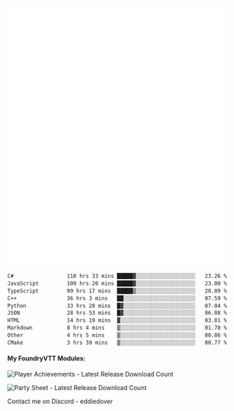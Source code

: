 
![](https://raw.githubusercontent.com/eddiedover/ghstats/master/generated/overview.svg)
![](https://raw.githubusercontent.com/eddiedover/ghstats/master/generated/languages.svg)

<!--START_SECTION:waka-->

```txt
C#                 110 hrs 33 mins █████▓░░░░░░░░░░░░░░░░░░░   23.26 %
JavaScript         109 hrs 20 mins █████▓░░░░░░░░░░░░░░░░░░░   23.00 %
TypeScript         99 hrs 17 mins  █████▒░░░░░░░░░░░░░░░░░░░   20.89 %
C++                36 hrs 3 mins   ██░░░░░░░░░░░░░░░░░░░░░░░   07.59 %
Python             33 hrs 28 mins  █▓░░░░░░░░░░░░░░░░░░░░░░░   07.04 %
JSON               28 hrs 53 mins  █▓░░░░░░░░░░░░░░░░░░░░░░░   06.08 %
HTML               14 hrs 19 mins  ▓░░░░░░░░░░░░░░░░░░░░░░░░   03.01 %
Markdown           8 hrs 4 mins    ▒░░░░░░░░░░░░░░░░░░░░░░░░   01.70 %
Other              4 hrs 5 mins    ▒░░░░░░░░░░░░░░░░░░░░░░░░   00.86 %
CMake              3 hrs 39 mins   ▒░░░░░░░░░░░░░░░░░░░░░░░░   00.77 %
```

<!--END_SECTION:waka-->

#### My FoundryVTT Modules:

  ![Player Achievements - Latest Release Download Count](https://img.shields.io/badge/dynamic/json?label=Player%20Achievements%20-%20Downloads@latest&query=assets%5B1%5D.download_count&url=https%3A%2F%2Fapi.github.com%2Frepos%2FEddieDover%2Ffvtt-player-achievements%2Freleases%2Flatest)

  ![Party Sheet - Latest Release Download Count](https://img.shields.io/badge/dynamic/json?label=Party%20Sheet%20-%20Downloads@latest&query=assets%5B1%5D.download_count&url=https%3A%2F%2Fapi.github.com%2Frepos%2FEddieDover%2Ffvtt-party-sheet%2Freleases%2Flatest)

<a rel="me" href="https://techhub.social/@EddieDover"></a>

Contact me on Discord - eddiedover

